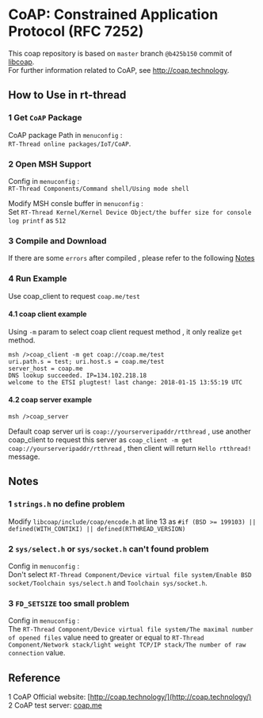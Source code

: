 # CoAP: Constrained Application Protocol (RFC 7252)  
This coap repository is based on `master` branch `@b425b150` commit of [libcoap](https://github.com/obgm/libcoap/tree/b425b150c2fdf0d24810bb6af55db4f6d4fb65b8).   
For further information related to CoAP, see http://coap.technology.  

## How to Use in rt-thread  

### 1 Get `CoAP` Package  
CoAP package Path in `menuconfig` :   
`RT-Thread online packages/IoT/CoAP`.  

### 2 Open MSH Support  
Config in `menuconfig` :   
`RT-Thread Components/Command shell/Using mode shell`  

Modify MSH consle buffer in `menuconfig` :   
Set `RT-Thread Kernel/Kernel Device Object/the buffer size for console log printf` as `512`      

### 3 Compile and Download  
If there are some `errors` after compiled , please refer to the following [Notes](#Notes) 

### 4 Run Example   
Use coap_client to request `coap.me/test`  

#### 4.1 coap client example  
Using `-m` param to select coap client request method , it only realize `get` method.  
```
msh />coap_client -m get coap://coap.me/test
uri.path.s = test; uri.host.s = coap.me/test 
server_host = coap.me
DNS lookup succeeded. IP=134.102.218.18
welcome to the ETSI plugtest! last change: 2018-01-15 13:55:19 UTC
```

#### 4.2 coap server example  

```
msh />coap_server 
```
Default coap server uri is `coap://yourserveripaddr/rtthread` , use another coap_client to request this server as `coap_client -m get coap://yourserveripaddr/rtthread` , then client will return `Hello rtthread!` message.   

<span id="Notes"></span>
## Notes  
### 1 `strings.h` no define problem  

 Modify `libcoap/include/coap/encode.h` at line 13 as `#if (BSD >= 199103) || defined(WITH_CONTIKI) || defined(RTTHREAD_VERSION)`  

### 2 `sys/select.h` or `sys/socket.h` can't found problem    

Config in `menuconfig` :   
Don't select `RT-Thread Component/Device virtual file system/Enable BSD socket/Toolchain sys/select.h` and `Toolchain sys/socket.h`.  

### 3 `FD_SETSIZE` too small problem  
Config in `menuconfig` :   
The `RT-Thread Component/Device virtual file system/The maximal number of opened files` value need to  greater or equal to `RT-Thread Component/Network stack/light weight TCP/IP stack/The number of raw connection` value.  

## Reference    
1 CoAP Official website: [http://coap.technology/](http://coap.technology/)  
2 CoAP test server: [coap.me](http://coap.me/)  
   